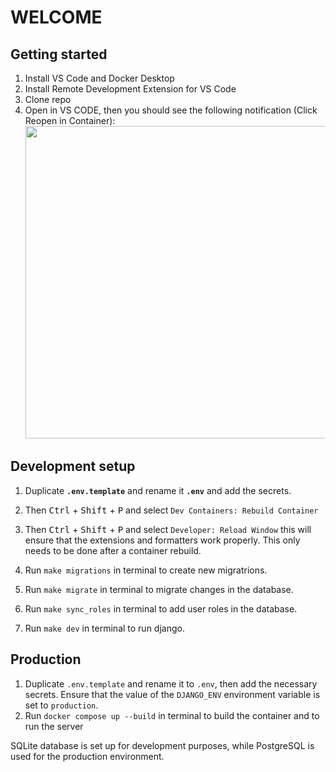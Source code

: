 # WELCOME

## Getting started
1. Install VS Code and Docker Desktop
1. Install Remote Development Extension for VS Code
1. Clone repo
1. Open in VS CODE, then you should see the following notification (Click Reopen in Container):
   <img src="https://github.com/factryflow/factryflow/assets/45033225/b6118dce-22ce-46c0-af51-6087535b6a7e" width="500">



## Development setup

1. Duplicate **```.env.template```** and rename it **```.env```** and add the secrets.
2. Then <kbd>Ctrl</kbd> + <kbd>Shift</kbd> + <kbd>P</kbd> and select ```Dev Containers: Rebuild Container```
3. Then <kbd>Ctrl</kbd> + <kbd>Shift</kbd> + <kbd>P</kbd> and select ```Developer: Reload Window``` this will ensure that the extensions and formatters work properly. This only needs to be done after a container rebuild.

1. Run ```make migrations``` in terminal to create new migratrions.
1. Run ```make migrate``` in terminal to migrate changes in the database.
2. Run ```make sync_roles``` in terminal to add user roles in the database.
3. Run ```make dev``` in terminal to run django.


## Production

1. Duplicate ```.env.template``` and rename it to ```.env```, then add the necessary secrets. Ensure that the value of the ```DJANGO_ENV``` environment variable is set to ```production```.
1. Run ```docker compose up --build``` in terminal to build the container and to run the server


SQLite database is set up for development purposes, while PostgreSQL is used for the production environment.



